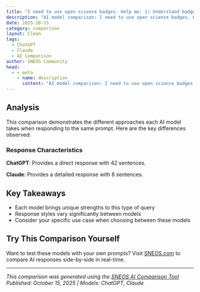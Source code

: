 ```yaml
---
title: "I need to use open science badges. Help me: 1) Understand badge types (Open Data"
description: "AI model comparison: I need to use open science badges. Help me: 1) Understand badge types (Open Data..."
date: 2025-10-15
category: comparison
layout: Clean
tags:
  - ChatGPT
  - Claude
  - AI Comparison
author: SNEOS Community
head:
  - - meta
    - name: description
      content: "AI model comparison: I need to use open science badges. Help me: 1) Understand badge types (Open Data..."
---
```


<ChatComparison
  title="I need to use open science badges. Help me: 1) Understand badge types (Open Data"
  prompt="I need to use open science badges. Help me: 1) Understand badge types (Open Data"
  :responses='{"ChatGPT": "Open science badges are a way to incentivize and recognize open practices in research. They are often awarded to researchers who meet specific criteria for openness, making their research more transparent and accessible. One of the main types of open science badges is the **Open Data badge**. Here\u2019s an overview to help you understand it better:\n\n### Open Data Badge\n\nThe Open Data badge is awarded to researchers who make their research data openly available for anyone to access, use, and share. This enhances transparency and allows other researchers to verify results, replicate studies, and reuse data for further research.\n\n#### Key Aspects of the Open Data Badge:\n\n1. **Data Availability**: To receive the Open Data badge, researchers must publish their datasets in a way that is openly accessible. This typically means depositing the data in a public repository.\n\n2. **Data Licensing**: The datasets should be accompanied by a clear license that grants permission for others to use the data. Common licenses include those that allow unrestricted use or alter the data (e.g., Creative Commons licenses).\n\n3. **Documentation**: Good practices for meaningful data sharing include providing clear documentation about the data. This can involve:\n   - Information about how the data was collected.\n   - The structure of the data (e.g., variable names, data types).\n   - Any codes or other supplementary materials necessary for understanding the data.\n\n4. **Data Format**: Data should be stored in open formats (e.g., CSV, JSON, or other non-proprietary formats) that can be easily accessed and processed by others.\n\n5. **Sustainability**: Researchers should ideally deposit their data in long-term repositories that are trustworthy and ensure ongoing access to the data.\n\n#### Process to Obtain the Open Data Badge:\n\n1. **Prepare Your Data**: As you conduct your research, ensure that you are documenting your data collection processes and that your data is stored in suitable formats.\n\n2. **Choose a Repository**: Select a reputable open data repository (like Dryad, Zenodo, or Figshare) where you can upload your data.\n\n3. **Upload and Document**: Upload your data to the chosen repository. Make sure to provide comprehensive documentation to facilitate its use and understanding. \n\n4. **Apply for the Badge**: Many organizations and journals have specific processes to apply for and obtain an Open Data badge. You may need to submit your materials for review.\n\n5. **Display Your Badge**: Once awarded, you can use the Open Data badge in your publications or on your researcher profile to showcase your commitment to open data practices.\n\n### Importance of Open Data\n\n- **Enhances Reproducibility**: Open data allows other researchers to reproduce your findings, which is a fundamental principle of scientific integrity.\n- **Facilitates Collaboration**: Open datasets can foster collaboration among researchers by providing shared resources.\n- **Promotes Public Trust**: Transparency in research practices contributes to public trust in scientific findings and can lead to better policy-making.\n\nBy adopting the Open Data badge and practices, you contribute to a broader movement toward open science, benefitting the entire research community.", "Claude": "# Open Science Badges Guide\n\n## 1) Understanding Badge Types\n\n### **Open Data Badge**\nThis badge indicates that the **complete digital materials needed to reproduce the reported results** are publicly available.\n\n**Requirements:**\n- All data (raw and/or processed) must be posted to a trusted repository\n- Data must be sufficient to reproduce reported analyses\n- Must include clear documentation/codebook\n- Repository must provide persistent identifier (DOI or stable URL)\n- Any restrictions on data sharing must be explained\n\n**Common repositories:**\n- OSF (Open Science Framework)\n- Zenodo\n- Dataverse\n- Figshare\n- Domain-specific repositories (GenBank, PubChem, etc.)\n\n---\n\n### **Other Common Badge Types:**\n\n**Open Materials Badge**\n- All research materials (surveys, stimuli, code, protocols) publicly available\n- Similar repository requirements as Open Data\n\n**Preregistered Badge**\n- Study design and analysis plan registered before data collection\n- Requires timestamped preregistration in recognized registry\n\n**Preregistered \u002B Analysis Plan Badge**\n- More rigorous: includes specific analysis plan\n- Analysis must follow preregistered plan\n\n---\n\n## How can I help you further?\n\nWould you like guidance on:\n- **How to qualify** for a specific badge?\n- **Where to share** your materials?\n- **Journal-specific** badge requirements?\n- **Creating documentation** for your data/materials?\n\nLet me know what you\u0027re working on!"}' published-date="{DateTime.UtcNow:HH:mm}"
/>

## Analysis

This comparison demonstrates the different approaches each AI model takes when responding to the same prompt. Here are the key differences observed:

### Response Characteristics

**ChatGPT**: Provides a direct response with 42 sentences. 

**Claude**: Provides a detailed response with 8 sentences. 

## Key Takeaways

- Each model brings unique strengths to this type of query
- Response styles vary significantly between models
- Consider your specific use case when choosing between these models

## Try This Comparison Yourself

Want to test these models with your own prompts? Visit [SNEOS.com](https://sneos.com) to compare AI responses side-by-side in real-time.

---

*This comparison was generated using the [SNEOS AI Comparison Tool](https://sneos.com)*
*Published: October 15, 2025 | Models: ChatGPT, Claude*
